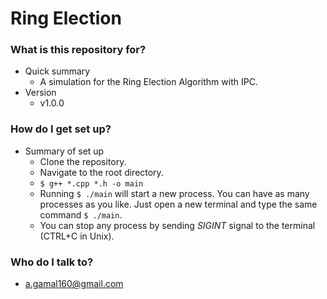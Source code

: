 # Ring Election #

### What is this repository for? ###

* Quick summary
    - A simulation for the Ring Election Algorithm with IPC.
* Version
    - v1.0.0

### How do I get set up? ###

* Summary of set up
    - Clone the repository.
    - Navigate to the root directory.
    - `$ g++ *.cpp *.h -o main`
    - Running `$ ./main` will start a new process. You can have as many processes as you like. Just open a new terminal and type the same command `$ ./main`.
    - You can stop any process by sending *SIGINT* signal to the terminal (CTRL+C in Unix).

### Who do I talk to? ###

* a.gamal160@gmail.com

